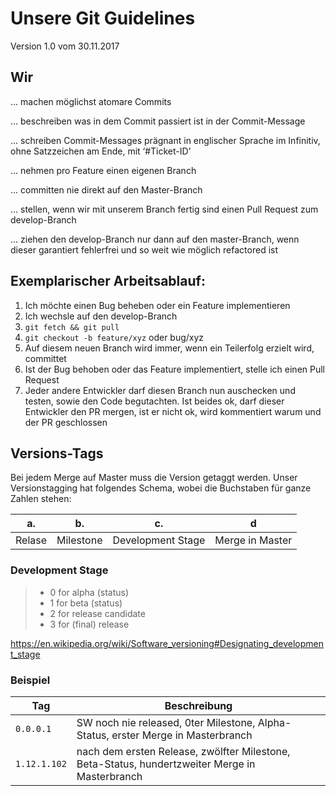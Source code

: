 # Unsere Git Guidelines
Version 1.0 vom 30.11.2017

## Wir
... machen möglichst atomare Commits

... beschreiben was in dem Commit passiert ist in der Commit-Message

... schreiben Commit-Messages prägnant in englischer Sprache im Infinitiv, ohne Satzzeichen am Ende, mit ‘#Ticket-ID’ 

... nehmen pro Feature einen eigenen Branch

... committen nie direkt auf den Master-Branch

... stellen, wenn wir mit unserem Branch fertig sind einen Pull Request zum develop-Branch

... ziehen den develop-Branch nur dann auf den master-Branch, wenn dieser garantiert fehlerfrei und so weit wie möglich refactored ist

## Exemplarischer Arbeitsablauf:
1. Ich möchte einen Bug beheben oder ein Feature implementieren
2. Ich wechsle auf den develop-Branch
3. `git fetch && git pull` 
4. `git checkout -b feature/xyz` oder bug/xyz
5. Auf diesem neuen Branch wird immer, wenn ein Teilerfolg erzielt wird, committet
6. Ist der Bug behoben oder das Feature implementiert, stelle ich einen Pull Request
7. Jeder andere Entwickler darf diesen Branch nun auschecken und testen, sowie den Code begutachten. Ist beides ok, darf dieser Entwickler den PR mergen, ist er nicht ok, wird kommentiert warum und der PR geschlossen


## Versions-Tags
Bei jedem Merge auf Master muss die Version getaggt werden.
Unser Versionstagging hat folgendes Schema, wobei die Buchstaben für ganze Zahlen stehen:

|a.| b. | c. | d
|--|--|--|--|
| Relase |  Milestone| Development Stage | Merge in Master 

### Development Stage

>  - 0 for alpha (status)
>  - 1 for beta (status)
>  - 2 for release candidate
>  - 3 for (final) release
>  
https://en.wikipedia.org/wiki/Software_versioning#Designating_development_stage


### Beispiel
| Tag | Beschreibung|
| --- | --- |
| `0.0.0.1` | SW noch nie released, 0ter Milestone, Alpha-Status, erster Merge in Masterbranch |
| `1.12.1.102` | nach dem ersten Release, zwölfter Milestone, Beta-Status, hundertzweiter Merge in Masterbranch |
